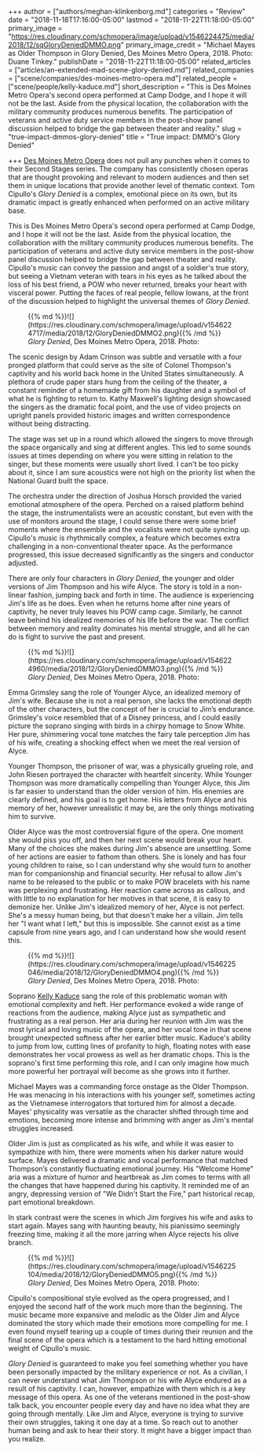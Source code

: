 +++
author = ["authors/meghan-klinkenborg.md"]
categories = "Review"
date = "2018-11-18T17:16:00-05:00"
lastmod = "2018-11-22T11:18:00-05:00"
primary_image = "https://res.cloudinary.com/schmopera/image/upload/v1546224475/media/2018/12/sqGloryDeniedDMMO.png"
primary_image_credit = "Michael Mayes as Older Thompson in Glory Denied, Des Moines Metro Opera, 2018. Photo: Duane Tinkey."
publishDate = "2018-11-22T11:18:00-05:00"
related_articles = ["articles/an-extended-mad-scene-glory-denied.md"]
related_companies = ["scene/companies/des-moines-metro-opera.md"]
related_people = ["scene/people/kelly-kaduce.md"]
short_description = "This is Des Moines Metro Opera&#039;s second opera performed at Camp Dodge, and I hope it will not be the last. Aside from the physical location, the collaboration with the military community produces numerous benefits. The participation of veterans and active duty service members in the post-show panel discussion helped to bridge the gap between theater and reality."
slug = "true-impact-dmmos-glory-denied"
title = "True impact: DMMO&#039;s Glory Denied"

+++
[Des Moines Metro Opera](/scene/companies/des-moines-metro-opera/) does not pull any punches when it comes to their Second Stages series. The company has consistently chosen operas that are thought provoking and relevant to modern audiences and then set them in unique locations that provide another level of thematic context. Tom Cipullo's _Glory Denied_ is a complex, emotional piece on its own, but its dramatic impact is greatly enhanced when performed on an active military base.

This is Des Moines Metro Opera's second opera performed at Camp Dodge, and I hope it will not be the last. Aside from the physical location, the collaboration with the military community produces numerous benefits. The participation of veterans and active duty service members in the post-show panel discussion helped to bridge the gap between theater and reality. Cipullo's music can convey the passion and angst of a soldier's true story, but seeing a Vietnam veteran with tears in his eyes as he talked about the loss of his best friend, a POW who never returned, breaks your heart with visceral power. Putting the faces of real people, fellow Iowans, at the front of the discussion helped to highlight the universal themes of _Glory Denied_.

<figure data-type="image">{{% md %}}![](https://res.cloudinary.com/schmopera/image/upload/v1546224717/media/2018/12/GloryDeniedDMMO2.png){{% /md %}}<figcaption><em>Glory Denied</em>, Des Moines Metro Opera, 2018. Photo: </figcaption> </figure>

The scenic design by Adam Crinson was subtle and versatile with a four pronged platform that could serve as the site of Colonel Thompson's captivity and his world back home in the United States simultaneously.  A plethora of crude paper stars hung from the ceiling of the theater, a constant reminder of a homemade gift from his daughter and a symbol of what he is fighting to return to. Kathy Maxwell's lighting design showcased the singers as the dramatic focal point, and the use of video projects on upright panels provided historic images and written correspondence without being distracting.

The stage was set up in a round which allowed the singers to move through the space organically and sing at different angles. This led to some sounds issues at times depending on where you were sitting in relation to the singer, but these moments were usually short lived. I can't be too picky about it, since I am sure acoustics were not high on the priority list when the National Guard built the space.

The orchestra under the direction of Joshua Horsch provided the varied emotional atmosphere of the opera. Perched on a raised platform behind the stage, the instrumentalists were an acoustic constant, but even with the use of monitors around the stage, I could sense there were some brief moments where the ensemble and the vocalists were not quite syncing up. Cipullo's music is rhythmically complex, a feature which becomes extra challenging in a non-conventional theater space. As the performance progressed, this issue decreased significantly as the singers and conductor adjusted.

There are only four characters in _Glory Denied_, the younger and older versions of Jim Thompson and his wife Alyce. The story is told in a non-linear fashion, jumping back and forth in time. The audience is experiencing Jim's life as he does. Even when he returns home after nine years of captivity, he never truly leaves his POW camp cage. Similarly, he cannot leave behind his idealized memories of his life before the war. The conflict between memory and reality dominates his mental struggle, and all he can do is fight to survive the past and present.

<figure data-type="image">{{% md %}}![](https://res.cloudinary.com/schmopera/image/upload/v1546224960/media/2018/12/GloryDeniedDMMO3.png){{% /md %}}<figcaption><em>Glory Denied</em>, Des Moines Metro Opera, 2018. Photo: </figcaption> </figure>

Emma Grimsley sang the role of Younger Alyce, an idealized memory of Jim's wife. Because she is not a real person, she lacks the emotional depth of the other characters, but the concept of her is crucial to Jim’s endurance. Grimsley's voice resembled that of a Disney princess, and I could easily picture the soprano singing with birds in a chirpy homage to Snow White. Her pure, shimmering vocal tone matches the fairy tale perception Jim has of his wife, creating a shocking effect when we meet the real version of Alyce.

Younger Thompson, the prisoner of war, was a physically grueling role, and John Riesen portrayed the character with heartfelt sincerity. While Younger Thompson was more dramatically compelling than Younger Alyce, this Jim is far easier to understand than the older version of him. His enemies are clearly defined, and his goal is to get home. His letters from Alyce and his memory of her, however unrealistic it may be, are the only things motivating him to survive.

Older Alyce was the most controversial figure of the opera. One moment she would piss you off, and then her next scene would break your heart. Many of the choices she makes during Jim's absence are unsettling. Some of her actions are easier to fathom than others. She is lonely and has four young children to raise, so I can understand why she would turn to another man for companionship and financial security. Her refusal to allow Jim's name to be released to the public or to make POW bracelets with his name was perplexing and frustrating. Her reaction came across as callous, and with little to no explanation for her motives in that scene, it is easy to demonize her. Unlike Jim's idealized memory of her, Alyce is not perfect. She's a messy human being, but that doesn't make her a villain. Jim tells her "I want what I left," but this is impossible. She cannot exist as a time capsule from nine years ago, and I can understand how she would resent this.

<figure data-type="image">{{% md %}}![](https://res.cloudinary.com/schmopera/image/upload/v1546225046/media/2018/12/GloryDeniedDMMO4.png){{% /md %}}<figcaption><em>Glory Denied</em>, Des Moines Metro Opera, 2018. Photo: </figcaption> </figure>

Soprano [Kelly Kaduce](/scene/people/kelly-kaduce/) sang the role of this problematic woman with emotional complexity and heft. Her performance evoked a wide range of reactions from the audience, making Alyce just as sympathetic and frustrating as a real person. Her aria during her reunion with Jim was the most lyrical and loving music of the opera, and her vocal tone in that scene brought unexpected softness after her earlier bitter music. Kaduce's ability to jump from low, cutting lines of profanity to high, floating notes with ease demonstrates her vocal prowess as well as her dramatic chops. This is the soprano's first time performing this role, and I can only imagine how much more powerful her portrayal will become as she grows into it further.

Michael Mayes was a commanding force onstage as the Older Thompson. He was menacing in his interactions with his younger self, sometimes acting as the Vietnamese interrogators that tortured him for almost a decade. Mayes' physicality was versatile as the character shifted through time and emotions, becoming more intense and brimming with anger as Jim's mental struggles increased.

Older Jim is just as complicated as his wife, and while it was easier to sympathize with him, there were moments when his darker nature would surface. Mayes delivered a dramatic and vocal performance that matched Thompson’s constantly fluctuating emotional journey. His "Welcome Home" aria was a mixture of humor and heartbreak as Jim comes to terms with all the changes that have happened during his captivity. It reminded me of an angry, depressing version of "We Didn't Start the Fire," part historical recap, part emotional breakdown.

In stark contrast were the scenes in which Jim forgives his wife and asks to start again. Mayes sang with haunting beauty, his pianissimo seemingly freezing time, making it all the more jarring when Alyce rejects his olive branch.

<figure data-type="image">{{% md %}}![](https://res.cloudinary.com/schmopera/image/upload/v1546225104/media/2018/12/GloryDeniedDMMO5.png){{% /md %}} <figcaption><em>Glory Denied</em>, Des Moines Metro Opera, 2018. Photo: </figcaption> </figure>

Cipullo's compositional style evolved as the opera progressed, and I enjoyed the second half of the work much more than the beginning. The music became more expansive and melodic as the Older Jim and Alyce dominated the story which made their emotions more compelling for me. I even found myself tearing up a couple of times during their reunion and the final scene of the opera which is a testament to the hard hitting emotional weight of Cipullo's music.

_Glory Denied_ is guaranteed to make you feel something whether you have been personally impacted by the military experience or not. As a civilian, I can never understand what Jim Thompson or his wife Alyce endured as a result of his captivity. I can, however, empathize with them which is a key message of this opera. As one of the veterans mentioned in the post-show talk back, you encounter people every day and have no idea what they are going through mentally. Like Jim and Alyce, everyone is trying to survive their own struggles, taking it one day at a time. So reach out to another human being and ask to hear their story. It might have a bigger impact than you realize.